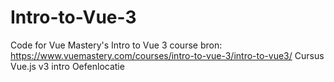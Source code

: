 # Intro-to-Vue-3
Code for Vue Mastery's Intro to Vue 3 course
bron: https://www.vuemastery.com/courses/intro-to-vue-3/intro-to-vue3/
Cursus Vue.js v3 intro
Oefenlocatie
